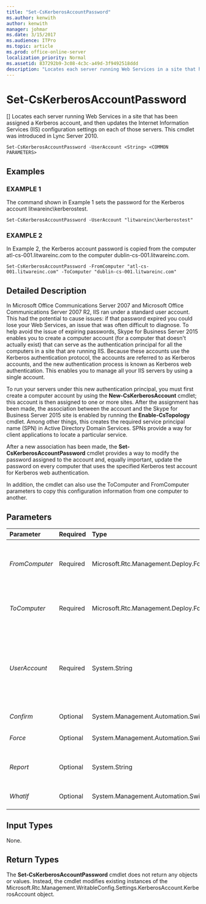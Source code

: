 ```yaml
---
title: "Set-CsKerberosAccountPassword"
ms.author: kenwith
author: kenwith
manager: johmar
ms.date: 3/15/2017
ms.audience: ITPro
ms.topic: article
ms.prod: office-online-server
localization_priority: Normal
ms.assetid: 837292b9-3c08-4c3c-a49d-3f9492518ddd
description: "Locates each server running Web Services in a site that has been assigned a Kerberos account, and then updates the Internet Information Services (IIS) configuration settings on each of those servers. This cmdlet was introduced in Lync Server 2010."
---
```


# Set-CsKerberosAccountPassword
[]
Locates each server running Web Services in a site that has been assigned a Kerberos account, and then updates the Internet Information Services (IIS) configuration settings on each of those servers. This cmdlet was introduced in Lync Server 2010.
  
```
Set-CsKerberosAccountPassword -UserAccount <String> <COMMON PARAMETERS>

```

## Examples

### EXAMPLE 1

The command shown in Example 1 sets the password for the Kerberos account litwareinc\kerberostest.
  
```
Set-CsKerberosAccountPassword -UserAccount "litwareinc\kerberostest"
```

### EXAMPLE 2

In Example 2, the Kerberos account password is copied from the computer atl-cs-001.litwareinc.com to the computer dublin-cs-001.litwareinc.com.
  
```
Set-CsKerberosAccountPassword -FromComputer "atl-cs-001.litwareinc.com" -ToComputer "dublin-cs-001.litwareinc.com"
```

## Detailed Description

In Microsoft Office Communications Server 2007 and Microsoft Office Communications Server 2007 R2, IIS ran under a standard user account. This had the potential to cause issues: if that password expired you could lose your Web Services, an issue that was often difficult to diagnose. To help avoid the issue of expiring passwords, Skype for Business Server 2015 enables you to create a computer account (for a computer that doesn't actually exist) that can serve as the authentication principal for all the computers in a site that are running IIS. Because these accounts use the Kerberos authentication protocol, the accounts are referred to as Kerberos accounts, and the new authentication process is known as Kerberos web authentication. This enables you to manage all your IIS servers by using a single account.
  
To run your servers under this new authentication principal, you must first create a computer account by using the **New-CsKerberosAccount** cmdlet; this account is then assigned to one or more sites. After the assignment has been made, the association between the account and the Skype for Business Server 2015 site is enabled by running the **Enable-CsTopology** cmdlet. Among other things, this creates the required service principal name (SPN) in Active Directory Domain Services. SPNs provide a way for client applications to locate a particular service.
  
After a new association has been made, the **Set-CsKerberosAccountPassword** cmdlet provides a way to modify the password assigned to the account and, equally important, update the password on every computer that uses the specified Kerberos test account for Kerberos web authentication.
  
In addition, the cmdlet can also use the ToComputer and FromComputer parameters to copy this configuration information from one computer to another.
  
## Parameters

|**Parameter**|**Required**|**Type**|**Description**|
|:-----|:-----|:-----|:-----|
| _FromComputer_ <br/> |Required  <br/> |Microsoft.Rtc.Management.Deploy.Fqdn  <br/> |Fully qualified domain name (FQDN) of the computer containing the Kerberos account's password that will be copied to another computer. This parameter cannot be used if you use the UserAccount parameter.  <br/> |
| _ToComputer_ <br/> |Required  <br/> |Microsoft.Rtc.Management.Deploy.Fqdn  <br/> |FQDN of the computer where the Kerberos account password will be copied. This parameter cannot be used if you use the UserAccount parameter.  <br/> |
| _UserAccount_ <br/> |Required  <br/> |System.String  <br/> |Account name for the account whose password should be changed. This account name must use the format domain_name\user_name; for example:  `-UserAccount "litwareinc\kerberostest"`.  <br/> Note that, despite the name UserAccount, the account is actually a computer account, not a user account.  <br/> |
| _Confirm_ <br/> |Optional  <br/> |System.Management.Automation.SwitchParameter  <br/> |Prompts you for confirmation before executing the command.  <br/> |
| _Force_ <br/> |Optional  <br/> |System.Management.Automation.SwitchParameter  <br/> |Suppresses the display of any non-fatal error message that might occur when running the command.  <br/> |
| _Report_ <br/> |Optional  <br/> |System.String  <br/> |Enables you to specify a file path for the log file created when the cmdlet runs. For example:  `-Report "C:\Logs\SetKerberosPassword.html"`.  <br/> |
| _WhatIf_ <br/> |Optional  <br/> |System.Management.Automation.SwitchParameter  <br/> |Describes what would happen if you executed the command without actually executing the command.  <br/> |
   
## Input Types

None.
  
## Return Types

The **Set-CsKerberosAccountPassword** cmdlet does not return any objects or values. Instead, the cmdlet modifies existing instances of the Microsoft.Rtc.Management.WritableConfig.Settings.KerberosAccount.KerberosAccount object.
  

